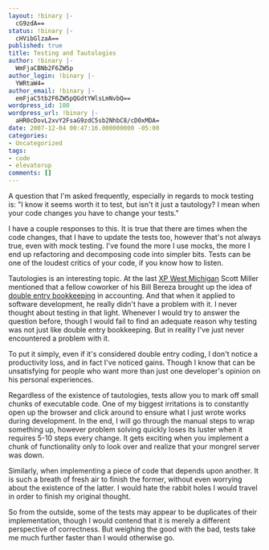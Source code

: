```yaml
---
layout: !binary |-
  cG9zdA==
status: !binary |-
  cHVibGlzaA==
published: true
title: Testing and Tautologies
author: !binary |-
  WmFjaCBNb2F6ZW5p
author_login: !binary |-
  YWRtaW4=
author_email: !binary |-
  emFjaC5tb2F6ZW5pQGdtYWlsLmNvbQ==
wordpress_id: 100
wordpress_url: !binary |-
  aHR0cDovL2xvY2FsaG9zdC5sb2NhbC8/cD0xMDA=
date: 2007-12-04 00:47:16.000000000 -05:00
categories:
- Uncategorized
tags:
- code
- elevatorup
comments: []
---
```

A question that I'm asked frequently, especially in regards to mock testing is: "I know it seems worth it to test, but isn't it just a tautology? I mean when your code changes you have to change your tests."

I have a couple responses to this. It is true that there are times when the code changes, that I have to update the tests too, however that's not always true, even with mock testing. I've found the more I use mocks, the more I end up refactoring and decomposing code into simpler bits. Tests can be one of the loudest critics of your code, if you know how to listen. 

Tautologies is an interesting topic. At the last [XP West Michigan](http://xpwestmichigan.org/pages/November2007) Scott Miller mentioned that a fellow coworker of his Bill Bereza brought up the idea of [double entry bookkeeping](http://en.wikipedia.org/wiki/Double_entry_bookkeeping) in accounting. And that when it applied to software development, he really didn't have a problem with it. I never thought about testing in that light. Whenever I would try to answer the question before, though I would fail to find an adequate reason why testing was not just like double entry bookkeeping. But in reality I've just never encountered a problem with it.

To put it simply, even if it's considered double entry coding, I don't notice a productivity loss, and in fact I've noticed gains. Though I know that can be unsatisfying for people who want more than just one developer's opinion on his personal experiences.

Regardless of the existence of tautologies, tests allow you to mark off small chunks of executable code. One of my biggest irritations is to constantly open up the browser and click around to ensure what I just wrote works during development. In the end, I will go through the manual steps to wrap something up, however problem solving quickly loses its luster when it requires 5-10 steps every change. It gets exciting when you implement a chunk of functionality only to look over and realize that your mongrel server was down.

Similarly, when implementing a piece of code that depends upon another. It is such a breath of fresh air to finish the former, without even worrying about the existence of the latter. I would hate the rabbit holes I would travel in order to finish my original thought.

So from the outside, some of the tests may appear to be duplicates of their implementation, though I would contend that it is merely a different perspective of correctness. But weighing the good with the bad, tests take me much further faster than I would otherwise go.
